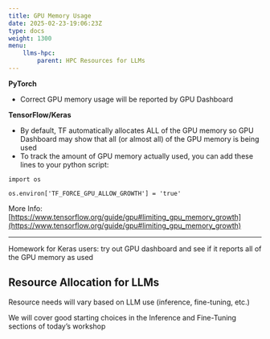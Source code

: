 ```yaml
---
title: GPU Memory Usage
date: 2025-02-23-19:06:23Z
type: docs 
weight: 1300
menu: 
    llms-hpc:
        parent: HPC Resources for LLMs
---
```


__PyTorch__

* Correct GPU memory usage will be reported by GPU Dashboard

**TensorFlow/Keras** 

* By default, TF automatically allocates ALL of the GPU memory so GPU Dashboard may show that all (or almost all) of the GPU memory is being used
* To track the amount of GPU memory actually used, you can add these lines to your python script:

```import os```

```os.environ['TF_FORCE_GPU_ALLOW_GROWTH'] = 'true'```

More Info: [https://www.tensorflow.org/guide/gpu#limiting_gpu_memory_growth](https://www.tensorflow.org/guide/gpu#limiting_gpu_memory_growth)

---

Homework for Keras users: try out GPU dashboard and see if it reports all of the GPU memory as used

## Resource Allocation for LLMs

Resource needs will vary based on LLM use (inference, fine-tuning, etc.)

We will cover good starting choices in the Inference and Fine-Tuning sections of today’s workshop
